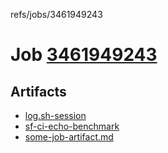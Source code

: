 refs/jobs/3461949243

# Job [3461949243](https://github.com/rokmoln/support-firecloud/runs/3461949243?check_suite_focus=true)

## Artifacts

* [log.sh-session](log.sh-session)
* [sf-ci-echo-benchmark](sf-ci-echo-benchmark)
* [some-job-artifact.md](some-job-artifact.md)

